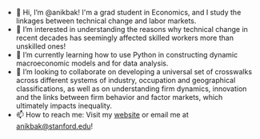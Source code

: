- 👋 Hi, I’m @anikbak! I'm a grad student in Economics, and I study the linkages between technical change and labor markets. 
- 👀 I’m interested in understanding the reasons why technical change in recent decades has seemingly affected skilled workers more than unskilled ones!
- 🌱 I’m currently learning how to use Python in constructing dynamic macroeconomic models and for data analysis. 
- 💞️ I’m looking to collaborate on developing a universal set of crosswalks across different systems of industry, occupation and geographical classifications, as well as on understanding firm dynamics, innovation and the links between firm behavior and factor markets, which ultimately impacts inequality.
- 📫 How to reach me: Visit my [website](https://web.stanford.edu/~anikbak/) or email me at [anikbak@stanford.edu](anikbak@stanford.edu)!



<!---
anikbak/anikbak is a ✨ special ✨ repository because its `README.md` (this file) appears on your GitHub profile.
You can click the Preview link to take a look at your changes.
--->
